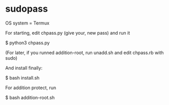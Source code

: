 # sudopass

OS system = Termux

For starting, edit chpass.py (give your, new pass) and run it

$ python3 chpass.py

(For later, if you runned addition-root, run unadd.sh and edit chpass.rb with sudo)

And install finally:

$ bash install.sh

For addition protect, run

$ bash addition-root.sh
